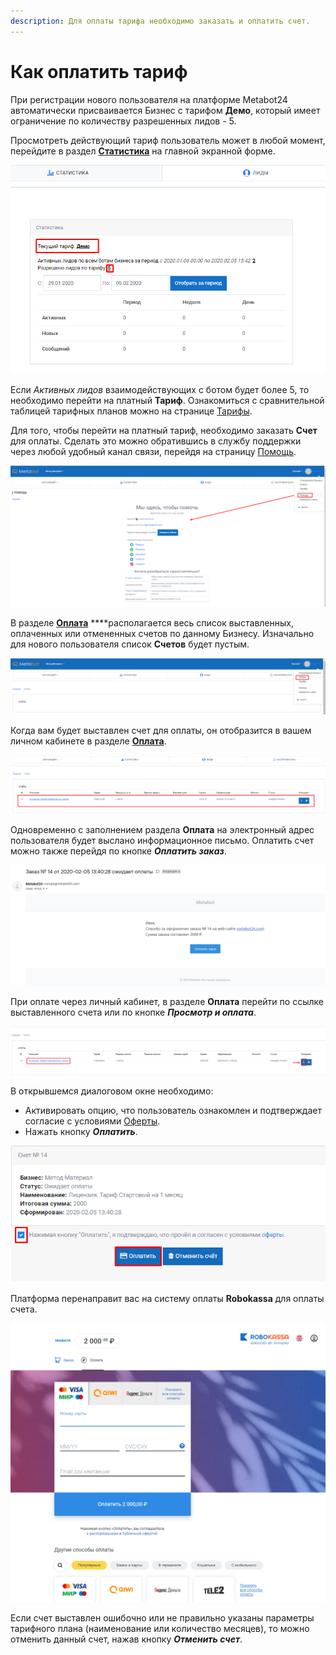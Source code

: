 ```yaml
---
description: Для оплаты тарифа необходимо заказать и оплатить счет.
---
```


# Как оплатить тариф

При регистрации нового пользователя на платформе Metabot24 автоматически присваивается Бизнес с тарифом **Демо**, который имеет ограничение по количеству разрешенных лидов - 5.

Просмотреть действующий тариф пользователь может в любой момент, перейдите в раздел [**Статистика**](https://app.metabot24.com/stat) на главной экранной форме.

![&#x424;&#x43E;&#x440;&#x43C;&#x430; &quot;&#x421;&#x442;&#x430;&#x442;&#x438;&#x441;&#x442;&#x438;&#x43A;&#x430;&quot;](../.gitbook/assets/izobrazhenie%20%28202%29.png)

Если _Активных лидов_ взаимодействующих с ботом будет более 5, то необходимо перейти на платный **Тариф**. Ознакомиться с сравнительной таблицей тарифных планов можно на странице [Тарифы](https://app.metabot24.com/pricing).

Для того, чтобы перейти на платный тариф, необходимо заказать **Счет** для оплаты. Сделать это можно обратившись в службу поддержки через любой удобный канал связи, перейдя на страницу [Помощь](https://app.metabot24.com/help).  

![&#x421;&#x442;&#x440;&#x430;&#x43D;&#x438;&#x446;&#x430; &quot;&#x41F;&#x43E;&#x43C;&#x43E;&#x449;&#x44C;&quot;](../.gitbook/assets/izobrazhenie%20%2852%29.png)

В разделе [**Оплата**](https://app.metabot24.com/orders) ****располагается весь список выставленных, оплаченных или отмененных счетов по данному Бизнесу. Изначально для нового пользователя список **Счетов** будет пустым.

![&#x421;&#x442;&#x440;&#x430;&#x43D;&#x438;&#x446;&#x430; &quot;&#x421;&#x447;&#x435;&#x442;&#x430;&quot;](../.gitbook/assets/izobrazhenie%20%2818%29.png)

Когда вам будет выставлен счет для оплаты, он отобразится в вашем личном кабинете в разделе [**Оплата**](https://app.metabot24.com/orders). 

![&#x412;&#x44B;&#x441;&#x442;&#x430;&#x432;&#x43B;&#x435;&#x43D;&#x43D;&#x44B;&#x435; &#x441;&#x447;&#x435;&#x442;&#x430;](../.gitbook/assets/izobrazhenie%20%28257%29.png)

Одновременно с заполнением раздела **Оплата** на электронный адрес пользователя будет выслано информационное письмо. Оплатить счет можно также перейдя по кнопке _**Оплатить заказ**_.

![&#x418;&#x43D;&#x444;&#x43E;&#x440;&#x43C;&#x430;&#x446;&#x438;&#x43E;&#x43D;&#x43D;&#x43E;&#x435; &#x43F;&#x438;&#x441;&#x44C;&#x43C;&#x43E; &#x43D;&#x430; E-mail](../.gitbook/assets/izobrazhenie%20%28155%29.png)

При оплате через личный кабинет, в разделе **Оплата** перейти по ссылке выставленного счета или по кнопке _**Просмотр и оплата**_.

![&#x41F;&#x440;&#x43E;&#x441;&#x43C;&#x43E;&#x442;&#x440; &#x438; &#x43E;&#x43F;&#x43B;&#x430;&#x442;&#x430;](../.gitbook/assets/izobrazhenie%20%28192%29.png)

В открывшемся диалоговом окне необходимо:

* Активировать опцию, что пользователь ознакомлен и подтверждает согласие с условиями [Оферты](https://app.metabot24.com/terms).
* Нажать кнопку _**Оплатить**_.

![](../.gitbook/assets/izobrazhenie%20%28313%29.png)



Платформа перенаправит вас на систему оплаты **Robokassa** для оплаты счета.

![&#x421;&#x438;&#x441;&#x442;&#x435;&#x43C;&#x430; Robokassa](../.gitbook/assets/izobrazhenie%20%28163%29.png)

Если счет выставлен ошибочно или не правильно указаны параметры тарифного плана \(наименование или количество месяцев\), то можно отменить данный счет, нажав кнопку _**Отменить счет**_.

